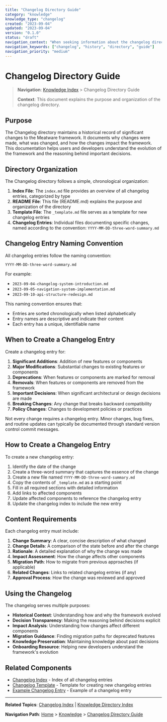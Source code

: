 ```yaml
---
title: "Changelog Directory Guide"
category: "knowledge"
knowledge_type: "changelog"
created: "2023-09-04"
updated: "2023-09-04"
version: "0.1.0"
status: "draft"
navigation_context: "When seeking information about the changelog directory"
navigation_keywords: ["changelog", "history", "directory", "guide"]
navigation_priority: "medium"
---
```


# Changelog Directory Guide

> **Navigation**: [Knowledge Index](/knowledge/index.md) > Changelog Directory Guide
>
> **Context**: This document explains the purpose and organization of the changelog directory.

## Purpose

The Changelog directory maintains a historical record of significant changes to the Meatware framework. It documents why changes were made, what was changed, and how the changes impact the framework. This documentation helps users and developers understand the evolution of the framework and the reasoning behind important decisions.

## Directory Organization

The Changelog directory follows a simple, chronological organization:

1. **Index File**: The `index.md` file provides an overview of all changelog entries, categorized by type
2. **README File**: This file (README.md) explains the purpose and organization of the directory
3. **Template File**: The `_template.md` file serves as a template for new changelog entries
4. **Changelog Entries**: Individual files documenting specific changes, named according to the convention: `YYYY-MM-DD-three-word-summary.md`

## Changelog Entry Naming Convention

All changelog entries follow the naming convention:

```
YYYY-MM-DD-three-word-summary.md
```

For example:
- `2023-09-04-changelog-system-introduction.md`
- `2023-09-05-navigation-system-implementation.md`
- `2023-09-10-api-structure-redesign.md`

This naming convention ensures that:
- Entries are sorted chronologically when listed alphabetically
- Entry names are descriptive and indicate their content
- Each entry has a unique, identifiable name

## When to Create a Changelog Entry

Create a changelog entry for:

1. **Significant Additions**: Addition of new features or components
2. **Major Modifications**: Substantial changes to existing features or components
3. **Deprecations**: When features or components are marked for removal
4. **Removals**: When features or components are removed from the framework
5. **Important Decisions**: When significant architectural or design decisions are made
6. **Breaking Changes**: Any change that breaks backward compatibility
7. **Policy Changes**: Changes to development policies or practices

Not every change requires a changelog entry. Minor changes, bug fixes, and routine updates can typically be documented through standard version control commit messages.

## How to Create a Changelog Entry

To create a new changelog entry:

1. Identify the date of the change
2. Create a three-word summary that captures the essence of the change
3. Create a new file named `YYYY-MM-DD-three-word-summary.md`
4. Copy the contents of `_template.md` as a starting point
5. Fill in all required sections with detailed information
6. Add links to affected components
7. Update affected components to reference the changelog entry
8. Update the changelog index to include the new entry

## Content Requirements

Each changelog entry must include:

1. **Change Summary**: A clear, concise description of what changed
2. **Change Details**: A comparison of the state before and after the change
3. **Rationale**: A detailed explanation of why the change was made
4. **Impact Assessment**: How the change affects other components
5. **Migration Path**: How to migrate from previous approaches (if applicable)
6. **Related Changes**: Links to related changelog entries (if any)
7. **Approval Process**: How the change was reviewed and approved

## Using the Changelog

The changelog serves multiple purposes:

- **Historical Context**: Understanding how and why the framework evolved
- **Decision Transparency**: Making the reasoning behind decisions explicit
- **Impact Analysis**: Understanding how changes affect different components
- **Migration Guidance**: Finding migration paths for deprecated features
- **Knowledge Preservation**: Maintaining knowledge about past decisions
- **Onboarding Resource**: Helping new developers understand the framework's evolution

## Related Components

- [Changelog Index](/knowledge/changelog/index.md) - Index of all changelog entries
- [Changelog Template](/knowledge/templates/changelog.md) - Template for creating new changelog entries
- [Example Changelog Entry](/knowledge/changelog/2023-09-04-changelog-system-introduction.md) - Example of a changelog entry

---

**Related Topics**: [Changelog Index](/knowledge/changelog/index.md) | [Knowledge Directory Index](/knowledge/index.md)

**Navigation Path**: [Home](/index.md) > [Knowledge](/knowledge/index.md) > [Changelog Directory Guide](/knowledge/changelog/README.md)
